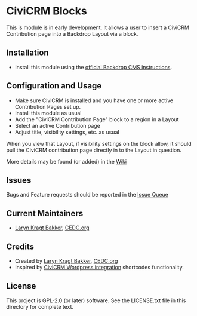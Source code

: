 # CiviCRM Blocks

This is module is in early development. It allows a user to insert a CiviCRM
Contribution page into a Backdrop Layout via a block.

## Installation

- Install this module using the [official Backdrop CMS instructions](https://backdropcms.org/guide/modules).

## Configuration and Usage

- Make sure CiviCRM is installed and you have one or more active Contribution Pages
set up.
- Install this module as usual
- Add the "CiviCRM Contribution Page" block to a region in a Layout
- Select an active Contribution page
- Adjust title, visibility settings, etc. as usual

When you view that Layout, if visibility settings on the block allow, it should
pull the CiviCRM contribution page directly in to the Layout in question.

More details may be found (or added) in the [Wiki](https://github.com/backdrop-contrib/civicrm_blocks/wiki)

## Issues

Bugs and Feature requests should be reported in the [Issue Queue](https://github.com/backdrop-contrib/civicrm_blocks/issues)

## Current Maintainers

- [Laryn Kragt Bakker](https://github.com/laryn), [CEDC.org](https://CEDC.org) 

## Credits

- Created by [Laryn Kragt Bakker](https://github.com/laryn), [CEDC.org](https://CEDC.org)
- Inspired by [CiviCRM Wordpress integration](https://github.com/civicrm/civicrm-wordpress) shortcodes functionality.

## License

This project is GPL-2.0 (or later) software. See the LICENSE.txt file in this directory for
complete text.
